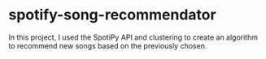 # spotify-song-recommendator
In this project, I used the SpotiPy API and clustering to create an algorithm to recommend new songs based on the previously chosen.
